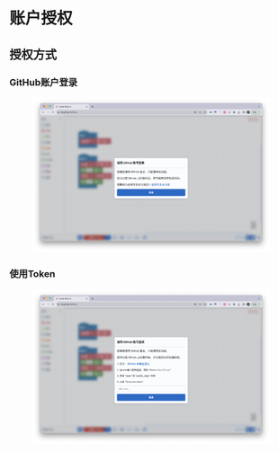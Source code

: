 # 账户授权

## 授权方式

### GitHub账户登录

<figure><img src="../.gitbook/assets/image (1) (1).png" alt=""><figcaption></figcaption></figure>



### 使用Token

<figure><img src="../.gitbook/assets/image (2).png" alt=""><figcaption></figcaption></figure>
